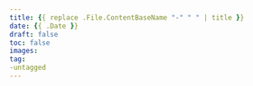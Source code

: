 ```yaml
---
title: {{ replace .File.ContentBaseName "-" " " | title }}
date: {{ .Date }}
draft: false
toc: false
images:
tag:
-untagged
---
```


